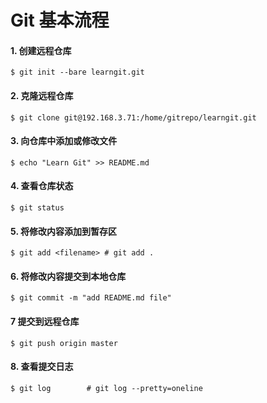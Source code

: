 # Git 基本流程

#### 1. 创建远程仓库

```shell
$ git init --bare learngit.git
```

#### 2. 克隆远程仓库

```shell
$ git clone git@192.168.3.71:/home/gitrepo/learngit.git
```

#### 3. 向仓库中添加或修改文件

```shell
$ echo "Learn Git" >> README.md
```

#### 4. 查看仓库状态

```shell
$ git status
```

#### 5. 将修改内容添加到暂存区

```shell
$ git add <filename> # git add .
```

#### 6. 将修改内容提交到本地仓库

```shell
$ git commit -m "add README.md file"
```

#### 7 提交到远程仓库

```shell
$ git push origin master 
```

#### 8. 查看提交日志

```shell
$ git log        # git log --pretty=oneline
```



